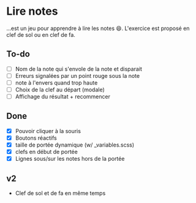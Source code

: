 # Lire notes
…est un jeu pour apprendre à lire les notes :smile:. L'exercice est proposé en clef de sol ou en clef de fa.

## To-do
- [ ] Nom de la note qui s'envole de la note et disparait
- [ ] Erreurs signalées par un point rouge sous la note
- [ ] note à l'envers quand trop haute
- [ ] Choix de la clef au départ (modale)
- [ ] Affichage du résultat + recommencer

## Done
- [x] Pouvoir cliquer à la souris
- [x] Boutons réactifs
- [x] taille de portée dynamique (w/ \_variables.scss)
- [x] clefs en début de portée
- [x] Lignes sous/sur les notes hors de la portée

## v2
- Clef de sol et de fa en même temps
